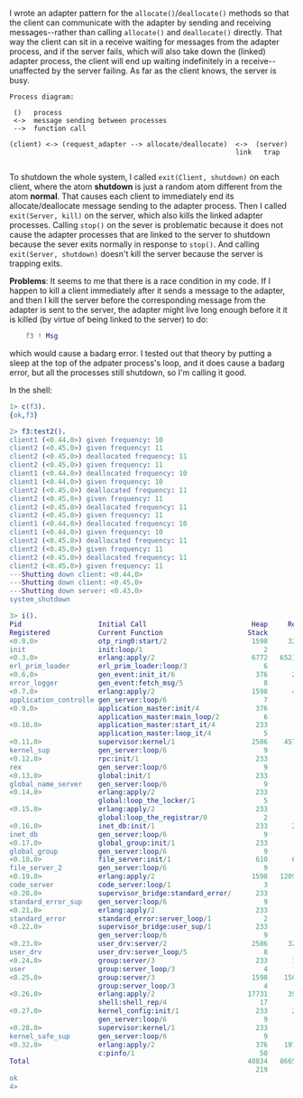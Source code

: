 I wrote an adapter pattern for the ```allocate()```/```deallocate()``` methods so that the client 
can communicate with the adapter by sending and receiving messages--rather than 
calling ```allocate()``` and ```deallocate()``` directly.  That way the client can sit in a
receive waiting for messages from the adapter process, and if the server fails,
which will also take down the (linked) adapter process, the client will end up 
waiting indefinitely in a receive--unaffected by the server failing.  As far as 
the client knows, the server is busy.

```
Process diagram:

 ()   process
 <->  message sending between processes
 -->  function call

(client) <-> (request_adapter --> allocate/deallocate)  <->  (server)
                                                        link   trap
                                                        
```                         
To shutdown the whole system,
I called ```exit(Client, shutdown)``` on each client, where the atom
**shutdown** is just a random atom different from the atom **normal**.
That causes each
client to immediately end its allocate/deallocate message sending to the adapter
process.  Then I called ```exit(Server, kill)``` on the server, which also kills
the linked adapter processes.  Calling ```stop()``` on the 
sever is problematic because it does not cause the adapter processes
that are linked to the server to shutdown because the sever exits normally 
in response to ```stop()```.  And calling ```exit(Server, shutdown)``` doesn't kill
the server because the server is trapping exits.

**Problems**: It seems to me that there is a race condition in my code.
If I happen to kill a client immediately after it sends a message
to the adapter, and then I kill the server before the corresponding
message from
the adapter is sent to the server, the adapter might live long enough before it
it is killed  (by virtue of being linked to the server) to do:
```erlang
    f3 ! Msg
```
which would cause a badarg error.  I tested out that theory by 
putting a sleep at the top of the adpater process's loop, and it does cause
a badarg error, but all the processes still shutdown, so
I'm calling it good.

In the shell:
```erlang
1> c(f3).
{ok,f3}

2> f3:test2().
client1 (<0.44.0>) given frequency: 10
client2 (<0.45.0>) given frequency: 11
client2 (<0.45.0>) deallocated frequency: 11
client2 (<0.45.0>) given frequency: 11
client1 (<0.44.0>) deallocated frequency: 10
client1 (<0.44.0>) given frequency: 10
client2 (<0.45.0>) deallocated frequency: 11
client2 (<0.45.0>) given frequency: 11
client2 (<0.45.0>) deallocated frequency: 11
client2 (<0.45.0>) given frequency: 11
client1 (<0.44.0>) deallocated frequency: 10
client1 (<0.44.0>) given frequency: 10
client2 (<0.45.0>) deallocated frequency: 11
client2 (<0.45.0>) given frequency: 11
client2 (<0.45.0>) deallocated frequency: 11
client2 (<0.45.0>) given frequency: 11
---Shutting down client: <0.44.0>
---Shutting down client: <0.45.0>
---Shutting down server: <0.43.0>
system_shutdown

3> i().
Pid                   Initial Call                          Heap     Reds Msgs
Registered            Current Function                     Stack              
<0.0.0>               otp_ring0:start/2                     1598     3216    0
init                  init:loop/1                              2              
<0.3.0>               erlang:apply/2                        6772   652123    0
erl_prim_loader       erl_prim_loader:loop/3                   6              
<0.6.0>               gen_event:init_it/6                    376      223    0
error_logger          gen_event:fetch_msg/5                    8              
<0.7.0>               erlang:apply/2                        1598      470    0
application_controlle gen_server:loop/6                        7              
<0.9.0>               application_master:init/4              376       44    0
                      application_master:main_loop/2           6              
<0.10.0>              application_master:start_it/4          233       69    0
                      application_master:loop_it/4             5              
<0.11.0>              supervisor:kernel/1                   2586    45786    0
kernel_sup            gen_server:loop/6                        9              
<0.12.0>              rpc:init/1                             233       35    0
rex                   gen_server:loop/6                        9              
<0.13.0>              global:init/1                          233       52    0
global_name_server    gen_server:loop/6                        9              
<0.14.0>              erlang:apply/2                         233       19    0
                      global:loop_the_locker/1                 5              
<0.15.0>              erlang:apply/2                         233        3    0
                      global:loop_the_registrar/0              2              
<0.16.0>              inet_db:init/1                         233      251    0
inet_db               gen_server:loop/6                        9              
<0.17.0>              global_group:init/1                    233       59    0
global_group          gen_server:loop/6                        9              
<0.18.0>              file_server:init/1                     610      675    0
file_server_2         gen_server:loop/6                        9              
<0.19.0>              erlang:apply/2                        1598   120968    0
code_server           code_server:loop/1                       3              
<0.20.0>              supervisor_bridge:standard_error/      233       41    0
standard_error_sup    gen_server:loop/6                        9              
<0.21.0>              erlang:apply/2                         233        9    0
standard_error        standard_error:server_loop/1             2              
<0.22.0>              supervisor_bridge:user_sup/1           233       60    0
                      gen_server:loop/6                        9              
<0.23.0>              user_drv:server/2                     2586     3240    0
user_drv              user_drv:server_loop/5                   8              
<0.24.0>              group:server/3                         233      192    0
user                  group:server_loop/3                      4              
<0.25.0>              group:server/3                        1598    15067    0
                      group:server_loop/3                      4              
<0.26.0>              erlang:apply/2                       17731     3947    0
                      shell:shell_rep/4                       17              
<0.27.0>              kernel_config:init/1                   233      286    0
                      gen_server:loop/6                        9              
<0.28.0>              supervisor:kernel/1                    233       58    0
kernel_safe_sup       gen_server:loop/6                        9              
<0.32.0>              erlang:apply/2                         376    19705    0
                      c:pinfo/1                               50              
Total                                                      40834   866598    0
                                                             219              
ok
4> 
```


